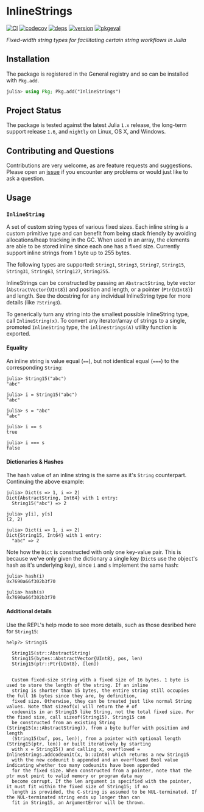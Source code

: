 # InlineStrings

[![CI](https://github.com/JuliaData/InlineStrings.jl/workflows/CI/badge.svg)](https://github.com/JuliaData/InlineStrings.jl/actions?query=workflow%3ACI)
[![codecov](https://codecov.io/gh/JuliaData/InlineStrings.jl/branch/master/graph/badge.svg)](https://codecov.io/gh/JuliaData/InlineStrings.jl)
[![deps](https://juliahub.com/docs/InlineStrings/deps.svg)](https://juliahub.com/ui/Packages/InlineStrings/muGbw?t=2)
[![version](https://juliahub.com/docs/InlineStrings/version.svg)](https://juliahub.com/ui/Packages/InlineStrings/muGbw)
[![pkgeval](https://juliahub.com/docs/InlineStrings/pkgeval.svg)](https://juliahub.com/ui/Packages/InlineStrings/muGbw)

*Fixed-width string types for facilitating certain string workflows in Julia*

## Installation

The package is registered in the General registry and so can be installed with `Pkg.add`.

```julia
julia> using Pkg; Pkg.add("InlineStrings")
```

## Project Status

The package is tested against the latest Julia `1.x` release, the long-term support release `1.6`, and `nightly` on Linux, OS X, and Windows.

## Contributing and Questions

Contributions are very welcome, as are feature requests and suggestions. Please open an
[issue][issues-url] if you encounter any problems or would just like to ask a question.

[codecov-img]: https://codecov.io/gh/JuliaData/InlineStrings.jl/branch/master/graph/badge.svg
[codecov-url]: https://codecov.io/gh/JuliaData/InlineStrings.jl

[issues-url]: https://github.com/JuliaData/InlineStrings.jl/issues

## Usage

### `InlineString`

A set of custom string types of various fixed sizes. Each inline string is a
custom primitive type and can benefit from being stack friendly by avoiding
allocations/heap tracking in the GC. When used in an array, the elements are
able to be stored inline since each one has a fixed size. Currently support
inline strings from 1 byte up to 255 bytes.

The following types are supported: `String1`, `String3`, `String7`, `String15`,
`String31`, `String63`, `String127`, `String255`.

InlineStrings can be constructed by passing an `AbstractString`, byte vector
(`AbstractVector{UInt8}`) and position and length, or a pointer (`Ptr{UInt8}`)
and length. See the docstring for any individual InlineString type for more details
(like `?String3`).

To generically turn any string into the smallest possible InlineString type,
call `InlineString(x)`. To convert any iterator/array of strings to a single,
promoted `InlineString` type, the `inlinestrings(A)` utility function is exported.

#### Equality

An inline string is value equal (`==`), but not identical equal (`===`) to the corresponding `String`:

```julia-repl
julia> String15("abc")
"abc"

julia> i = String15("abc")
"abc"

julia> s = "abc"
"abc"

julia> i == s
true

julia> i === s
false
```

#### Dictionaries & Hashes

The hash value of an inline string is the same as it's `String` counterpart. Continuing the above example:

```julia-repl
julia> Dict(s => 1, i => 2)
Dict{AbstractString, Int64} with 1 entry:
  String15("abc") => 2

julia> y[i], y[s]
(2, 2)

julia> Dict(i => 1, i => 2)
Dict{String15, Int64} with 1 entry:
  "abc" => 2

```

Note how the `Dict` is constructed with only one key-value pair. This is because we've only given the dictionary a single key (`Dict`s use the object's hash as it's underlying key), since `i` and `s` implement the same hash:

```julia-repl
julia> hash(i)
0x7690a66f302b3f70

julia> hash(s)
0x7690a66f302b3f70
```

#### Additional details

Use the REPL's help mode to see more details, such as those desribed here for `String15`:

```julia-repl
help?> String15

  String15(str::AbstractString)
  String15(bytes::AbstractVector{UInt8}, pos, len)
  String15(ptr::Ptr{UInt8}, [len])


  Custom fixed-size string with a fixed size of 16 bytes. 1 byte is used to store the length of the string. If an inline
  string is shorter than 15 bytes, the entire string still occupies the full 16 bytes since they are, by definition,
  fixed size. Otherwise, they can be treated just like normal String values. Note that sizeof(x) will return the # of
  codeunits in an String15 like String, not the total fixed size. For the fixed size, call sizeof(String15). String15 can
  be constructed from an existing String (String15(x::AbstractString)), from a byte buffer with position and length
  (String15(buf, pos, len)), from a pointer with optional length (String15(ptr, len)) or built iteratively by starting
  with x = String15() and calling x, overflowed = InlineStrings.addcodeunit(x, b::UInt8) which returns a new String15
  with the new codeunit b appended and an overflowed Bool value indicating whether too many codeunits have been appended
  for the fixed size. When constructed from a pointer, note that the ptr must point to valid memory or program data may
  become corrupt. If the len argument is specified with the pointer, it must fit within the fixed size of String15; if no
  length is provided, the C-string is assumed to be NUL-terminated. If the NUL-terminated string ends up longer than can
  fit in String15, an ArgumentError will be thrown.
```
